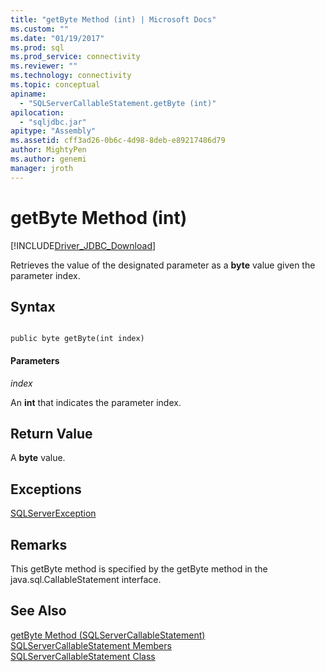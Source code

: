 ```yaml
---
title: "getByte Method (int) | Microsoft Docs"
ms.custom: ""
ms.date: "01/19/2017"
ms.prod: sql
ms.prod_service: connectivity
ms.reviewer: ""
ms.technology: connectivity
ms.topic: conceptual
apiname: 
  - "SQLServerCallableStatement.getByte (int)"
apilocation: 
  - "sqljdbc.jar"
apitype: "Assembly"
ms.assetid: cff3ad26-0b6c-4d98-8deb-e89217486d79
author: MightyPen
ms.author: genemi
manager: jroth
---
```

# getByte Method (int)
[!INCLUDE[Driver_JDBC_Download](../../../includes/driver_jdbc_download.md)]

  Retrieves the value of the designated parameter as a **byte** value given the parameter index.  
  
## Syntax  
  
```  
  
public byte getByte(int index)  
```  
  
#### Parameters  
 *index*  
  
 An **int** that indicates the parameter index.  
  
## Return Value  
 A **byte** value.  
  
## Exceptions  
 [SQLServerException](../../../connect/jdbc/reference/sqlserverexception-class.md)  
  
## Remarks  
 This getByte method is specified by the getByte method in the java.sql.CallableStatement interface.  
  
## See Also  
 [getByte Method &#40;SQLServerCallableStatement&#41;](../../../connect/jdbc/reference/getbyte-method-sqlservercallablestatement.md)   
 [SQLServerCallableStatement Members](../../../connect/jdbc/reference/sqlservercallablestatement-members.md)   
 [SQLServerCallableStatement Class](../../../connect/jdbc/reference/sqlservercallablestatement-class.md)  
  
  
